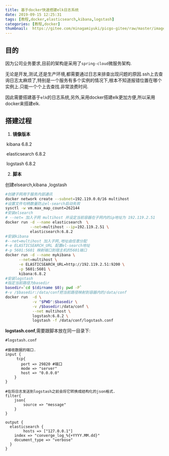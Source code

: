 ```yaml
---
title: 基于docker快速搭建elk日志系统
date: 2019-09-15 12:25:31
tags: [教程,docker,elasticsearch,kibana,logstash]
categories: [教程,docker]
thumbnail:  https://gitee.com/minagamiyuki/picgo-gitee/raw/master/images/20200216175552.png
---
```


## 目的

因为公司业务要求,目前的架构是采用了`spring-cloud`微服务架构.

无论是开发,测试,还是生产环境,都需要通过日志来排查出现问题的原因.ssh上去查询日志太麻烦了,特别是一个服务有多个实例的情况下,根本不知道报错位置在哪个实例上.只能一个个上去查找.非常浪费时间.

因此需要搭建基于`elk`的日志系统,另外,采用docker搭建elk更加方便,所以采用docker来搭建elk.

## 搭建过程

1.  **镜像版本**

   ​	kibana 6.8.2

   ​	elasticsearch 6.8.2

   ​	logstash 6.8.2

2.  **脚本**

   创建elsearch,kibana ,logstash

   ```bash
   #创建子网用于服务内部通讯
   docker network create --subnet=192.119.0.0/16 multihost
   #设置文件句柄数量防止el-search启动失败
   sysctl -w vm.max_map_count=262144
   #安装elsearch
   # --net= 加入子网 multihost 并设定当前容器在子网内的ip地址为 192.119.2.51
   docker run -d --name elasticsearch  \
              --net=multihost --ip=192.119.2.51 \
              elasticsearch:6.8.2
   #安装kibana
   #--net=multihost 加入子网,地址由任意分配
   #-e ELASTICSEARCH_URL 配置el-search地址
   #-p 5601:5601 映射端口到宿主机的5601端口
   docker run -d --name mykibana \
         --net=multihost \
         -e ELASTICSEARCH_URL=http://192.119.2.51:9200 \
         -p 5601:5601 \
         kibana:6.8.2
   #安装logstash
   #指定当前路径为basedir
   basedir=`cd $(dirname $0); pwd -P`
   #-v /$basedir:/data/conf把当前路径映射到容器内的/data/conf
   docker run  -d \
               -v "$PWD":$basedir \
               -v /$basedir:/data/conf \
               --net multihost \
               logstash:6.8.2 \
               logstash -f /data/conf/logstash.conf
   ```

   **logstash.conf**,需要跟脚本放在同一目录下:

   ```
   #logstash.conf
   
   #接收数据的端口.
   input {
        tcp{
          port => 29820 #端口
          mode => "server"
          host => "0.0.0.0"
       }
   }
   
   #在将日志发送到logstash之前会将它转换成结构化的json格式.
   filter{
       json{
           source => "message"
       }
   }
   
   output {
     elasticsearch { 
           hosts => ["127.0.0.1"]
       index => "converge_log_%{+YYYY.MM.dd}"
       document_type => "verbose" 
     }
   }
   ```

